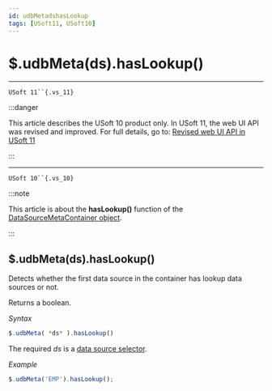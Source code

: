 ```yaml
---
id: udbMetadshasLookup
tags: [USoft11, USoft10]
---
```

# $.udbMeta(ds).hasLookup()



----

`USoft 11``{.vs_11}`


:::danger

This article describes the USoft 10 product only.
In USoft 11, the web UI API was revised and improved. For full details, go to:
[Revised web UI API in USoft 11](/docs/Web_and_app_UIs/UDB_udb/Revised_web_UI_API_in_USoft_11.md)

:::

----

`USoft 10``{.vs_10}`


:::note

This article is about the **hasLookup()** function of the [DataSourceMetaContainer object](/docs/Web_and_app_UIs/UDB_DataSourceMetaContainer).

:::

## **$.udbMeta(ds).hasLookup()**

Detects whether the first data source in the container has lookup data sources or not.

Returns a boolean.

*Syntax*

```js
$.udbMeta( *ds* ).hasLookup()
```

The required *ds* is a [data source selector](/docs/Web_and_app_UIs/UDB_DataSourceMetaContainer/UDB_DataSourceMetaContainer_object.md).

*Example*

```js
$.udbMeta('EMP').hasLookup();
```

 